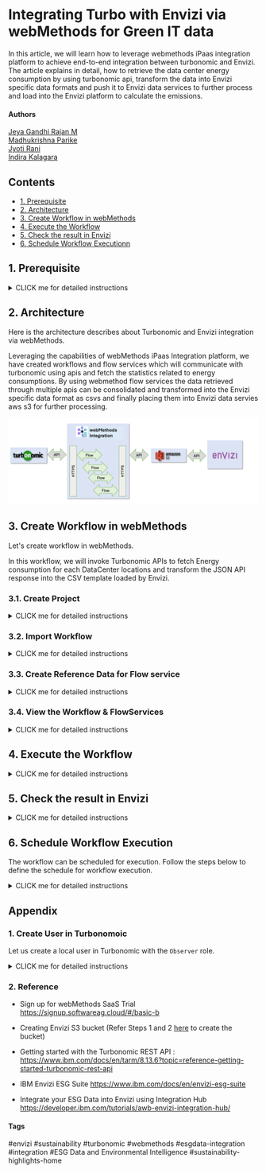 # Integrating Turbo with Envizi via webMethods for Green IT data

In this article, we will learn how to leverage webmethods iPaas integration platform to achieve end-to-end integration between turbonomic and Envizi. The article explains in detail, how to retrieve the data center energy consumption by  using turbonomic api, transform the data into Envizi specific data formats and push it to Envizi data services to further process and load into the Envizi platform to calculate the emissions. 


#### Authors
 [Jeya Gandhi Rajan M](https://community.ibm.com/community/user/envirintel/people/jeya-gandhi-rajan-m1) <br />
 [Madhukrishna Parike]() <br />
 [Jyoti Rani]() <br />
 [Indira Kalagara]()

## Contents

- [1. Prerequisite](#1-Prerequisite)
- [2. Architecture](#2-Architecture)
- [3. Create Workflow in webMethods](#3-Create-Workflow-in-webMethods)
- [4. Execute the Workflow](#4-Execute-the-Workflow)
- [5. Check the result in Envizi](#5-Check-the-result-in-Envizi)
- [6. Schedule Workflow Executionn](#6-Schedule-Workflow-Execution)

## 1. Prerequisite

<details><summary>CLICK me for detailed instructions</summary>

### 1.1 Environment

- Turbonomic v8.14.3 or higher 
- Envizi Saas instance access (Click [here](https://techzone.ibm.com/collection/aiapps-environmental-intelligencewith-envizi/environments) to get access). 
- webMethods SaaS (Click [here](https://signup.softwareag.cloud/#/basic-b) to signup for Trial).

### 1.2 Turbonomic Pre-Configuration

1. Create an user with `Observer` role in Turbonomic. Refer [here](#user-content-1-create-user-in-turbonomoic) to create the user.


### 1.3 Envizi Preconfiguration

#### 1.3.1 Setting up Envizi Organization, Locations and accounts

To start with the integration, first we need to have / configure the organization hierarchy defined in Envizi and configure the identified datacenters as locations. For this article, lets say we have identified two data centers `IBMCloud | vc01dc01` from which we need to collect electricity consumptions and load into Envizi to calcuatle the emissions. So, these two data centers are represented as 2 different locations in the Envizi's organization hierarchy as shown in the below screenshot. 

<img src="images/org-hierarchy.png">


Each of these data center location in Envizi also have a corresponding electricity account created to store / hold the electricity consumption data. Below are the details of the locations and accounts which will be used as inputs further in the article.


| Location       | Account                   |
| ---------- | ----------------------- | 
| IN Bank-ODC-IBMCloud| IN Bank-ODC-IBMCloud-electricity|
| IN Bank-ODC-vc01dc01| IN Bank-ODC-vc01dc01-electricity|




1. Get the values for the below fields from Envizi. You can get these details by download the `Account Setup and Data Load` template in Envizi specific to locations and account style.

  - Organization (Organization name)
  - Organization Link (Organization reference id)
  - Account Style Link (Reference id for the account style `S2 - Electricity - kWh`)
  - Locations Names and Accounts Names (The locations names under which the accounts to be created)

#### 1.3.2 Envizi S3 Bucket

The integration requires Envizi AWS S3 data service details to place the Envizi templates in the respective s3 folder.  If the Envizi S3 data service is not created, please refer Steps 1 and 2 [here](https://developer.ibm.com/tutorials/awb-sending-udc-excel-to-s3/) to create.

1. From Envizi S3 bucket screen, get the values for the below fields.
  - Bucket
  - Folder
  - Username
  - Access Key
  - Secret Access Key

</details>

## 2. Architecture

Here is the architecture describes about Turbonomic and Envizi integration via webMethods.

Leveraging the capabilities of webMethods iPaas Integration platform, we have created workflows and flow services which will communicate with turbonomic using apis and fetch the statistics related to energy consumptions. By using webmethod flow services the data retrieved through multiple apis can be consolidated and transformed into the Envizi specific data format as csvs and finally placing them into Envizi data servies aws s3 for further processing.

<img src="images/arch.png">

## 3. Create Workflow in webMethods

Let's create workflow in webMethods.

In this workflow, we will invoke Turbonomic APIs to fetch Energy consumption for each DataCenter locations and transform the JSON API response into the CSV template loaded by Envizi.

### 3.1. Create Project

<details><summary>CLICK me for detailed instructions</summary>

1. Login to your instance of webMethods integration with the respective credentials.

2. Click on `+` under the `Projects` tab.

<img src="images/im-11.png">

3. Enter the Project name.

4. Click on `Create`, to create the project.

<img src="images/im-12.png">

The project gets created as shown in the below image.

</details>

### 3.2. Import Workflow

<details><summary>CLICK me for detailed instructions</summary>

1. Download the Workflow archive file (webMethods workflow.zip) from [here](./files/webMethods-archives).

2. Click on `Import` button.

3. Select the Workflow file that is downloaded in the above step.

<img src="images/im-13.png">

4. For the following fields, you can leave the defaults as-is or enter the values as you would like to. 
  - Workflow Name
  - Workflow Description

5. Under `Parameters` section, update the field values based on your turbonomic, envizi environments

Refer the below table for the parameters values.

| Name       | Value                   | Comments             |
| ---------- | ----------------------- | --------------------
| TurboLoginAPI| https://[Turbonomic-URL]/api/v3/login | Turbonomic Login API. Replace the `[Turbonomic-URL]` with your Turbonomic instance url |
| TurboAccount
InAPI| https://[Turbonomic-URL]/api/v3/entities/ | Retrieves the Data Centres statistics such as electricity consumption. Replace the `[Turbonomic-URL]` with your Turbonomic instance url |
| TurboDataCentresAPI|https://[Turbonomic-URL]/api/v3/search|  Fetches the data centres locations from Turbomic instance. Replace the `[Turbonomic-URL]` with your Turbonomic instance url |
| TurboUserName||Enter the Turbonomic UserName received as part of prerequisites|
| TurboPassword | | Enter the Turbonomic Password received as part of prerequisites|
| S3BucketName| | Envizi S3 Bucket name received as part of prerequisites|
| EnviziTemplateFileName |  | Envizi S3 Folder name and File name as as part of prerequisites. Example: client_7e87560fc4e648/Account_Setup_and_Data_Load_DataCenter_electricity.csv|
| InFilter| See below | Update `startDate` and `endDate` in the InFilter and leave the rest as defautls to retrieve the electricity consumption for the period.|
| EnviziDCMap | See below | Create mapping of actual data center name and the corresponding location names created in Envizi along with name of the electricity accounts |

**InFilter**
```
{
    "data": {
        "startDate": "2024-01-01 00:00:05",
        "endDate": "2024-12-31 23:59:59",
        "statistics": [
            {
                "name": "Energy",
                "filters": [
                    {
                        "type": "relation",
                        "value": "sold"
                    }
                ]
            }
        ]
    }
}
```
**EnviziDCMap**
```
{
  "data":  [
      {
        "turbo_data_center": "IBMCloud",
        "envizi_location": "IN Bank-ODC-IBMCloud",
        "envizi_account": "IN Bank-ODC-IBMCloud-electricity"
      }, 
      {
        "turbo_data_center": "vc01dc01",
        "envizi_location": "IN Bank-ODC-vc01dc01",
        "envizi_account": "IN Bank-ODC-vc01dc01-electricity"
      }
     
    ]
}
```


<img src="images/im-14.png">
<img src="images/im-15.png">
<img src="images/im-16.png">


6. In the above page, click on `+` symbol on the `Connect to Hypertext Transfer Protocol (HTTP)` field. The Add Account popup appears as below.

<img src="images/im-17.png"> 


7. In the `URL` field, enter the value `https://[Turbonomic-URL]/api/v3/entities/`
   Replace [Turbonomic-URL] with your Turbonomic instance url 

8. Click `Add` button.

  The project page updated with the above created value.

9. Click on `+` symbol on the `Connect to Amazon Web Services` field. The Add Account popup appears as below.

<img src="images/im-18.png">


10. Enter the following values based on the prerequisites values from Envizi.

 - Access Key ID
 - Secret Access Key
 - Default Region  (us-east-1)

11. Click `Add` button.

<img src="images/im-19.png">

The project page updated with the above created value.

12. Click `Import` button.

<img src="images/im-20.png">

The workflow and the corresponding flow services are created in the integration project as shown below.

<img src="images/im-21_wf.png">

<img src="images/im-21_fs.png">

</details>

### 3.3. Create Reference Data for Flow service

<details><summary>CLICK me for detailed instructions</summary>

#### 3.3.1 Prepare Envizi Template file.

The Envizi template file to be imported into the workflow as a reference data. Please note that the reference template is based on `Account Setup and Data Load` template for the account style `S2 - Electricity - kWh` Let's prepare that.

1. Download the Reference data file from [here](./files/envizi)

2. Update the file with the values based on the below table. But you may need to update the below columns only based on the prerequisites values from Envizi.
- Organization Link
- Organization
- Account Style Link


|Name                     |  Value               |Comments                  | User Action          |
|-------------------------|----------------------|--------------------------|--------------------------|
|Organization Link|17000252| The refernce id for the Envizi Organization. | Get it from prerequisites |
|Organization|GSI Demos	| The name of the Organization.| Get it from prerequisites|
|Location|IBMCloud| The name of location where the account exists/to be created. It will be updated by workflow based on project parameters|Nil|
|Location Ref| | |Nil|
|Account Style Link|14445| The refernce id for the `S2 - Electricity - kWh` account style. |Get it from prerequisites|
|Account Style Caption|S2 - Electricity - kWh| The account style of this account.  It will be updated by workflow based on project parameters|Nil|
|Account Subtype|Default| | Nil|
|Account Number|vc01dc01-electricity| The account name. It will be updated by workflow based on project parameters | Nil|
|Account Reference|| | Nil|
|Account Supplier|| | Nil|
|Account Reader|| | Nil|
|Record Start YYYY-MM-DD|2024-01-01| It will be updated by workflow based on project parameters| Nil|
|Record End YYYY-MM-DD|2024-12-31| It will be updated by workflow based on project parameters | Nil|
|Record Data Quality|Actual|  | Nil|
|Record Billing Type|Standard|  | Nil|
|Record Subtype|Default|  | Nil|
|Record Entry Method|Overwrite| | Nil|
|Record Reference|| | Nil|
|Record Invoice Number|| | Nil|
|Total Electricity (kWh)|883.799| Electricity consumption value. It will be updated by workflow based on turbonomic output | Nil|
|Green Power (kWh)|| | Nil|
|Total Cost|| | Nil|


#### 3.3.2 Add Reference Data

1. Goto the `Reference Data` data page by clicking on `Configurations -> Flow service -> Reference data`

2. Click on `Add Reference data` button.

  <img src="images/im-22.png">

3. In `Save As` column, enter  the value `EnviziTemplate`

  The `Browse file` button is enabled.

4. Click on `Browse file` button.

5. Choose the above prepared `EnviziTemplate.txt` file

  <img src="images/im-23.png">

  The selected file appear like this.

6. Click on `Next` button.

  <img src="images/im-24.png">

7. Click on `Next` button.

  <img src="images/im-25.png">

8. Click on `Done` button.

  <img src="images/im-26.png">

  The reference data is created as shown below.

  <img src="images/im-27.png">

</details>

### 3.4. View the Workflow & FlowServices 

<details><summary>CLICK me for detailed instructions</summary>

Let's view the imported/created workflow 

1. Click on the `View` button in the `Integrations -> Workflows -> Turbo Envizi Sustainability Solution`.

<img src="images/im-28.png">

The workflow page is displayed.

Here is the details about the various nodes.

- **Turbonomic API Login** :  This HTTP node makes an authentication request to turbonomic instance using login API and returns an authentication cookie as part of response header. The subsequent turbonomic APIs uses this cookie as part of their request header by setting `set-cookie`  to authenticate and fetch relavant details.  
- **ParseEnviziDCMap** : This node parses the input json parameter `EnviziDCMap` as json object. 
- **Query JSON** : It Queries specific item from the JSON Object
- **ProcessEnviziDCMap** : It is a flow service `ProcessEnviziDCMap` which parses the josn object `EnviziDCMap` , retrieves the data cetner names and returns the same in string format of "DC1|DC2" 
- **Retrieve Turbo DataCentres** : This HTTP node invokes turbonomic API which returns list of DataCentres with their `uuids`. 
- **DataCentreUUIDs** : This query JSON node retrieves the responseObject JSON data containing the `uuids` from `Retieve Turbo DataCentres` 
- **Parse 
In filter** : This JSON Parse node formats input parameter `
InFilter` as raw JSON data.
- **Query responseObject from 
InFilter** : This query JSON node retrieve JSON data from `Parse 
In filter` node.  
- **Process DataCentre 
In** : It is a flow-service which invokes the turbonomic 
In API to retrieve the electricity consumption and perform the data transformations to return the data in the format as needed by Envizi.
- **Convert JSON to CSV** : This `JSON to CSV` node converts JSON data returned by the flowservice into a CSV file.
- **Upload CSV to S3 Bucket** :  This aws s3 node uploads the CSV file returned by `Convert JSON to CSV`  node into Envizi S3 bucket which will be further processed by Envizi. 

<img src="images/im-29.png">


Now, lets view the imported flowservices. 


2. Click on `Integrations -> Flow Services -> DCTest` 

You can expand and explore the flow service transformations implemented

<img src="images/im-29-fs.png">   


</details>
   

## 4. Execute the Workflow

<details><summary>CLICK me for detailed instructions</summary>

1. Click on the `Edit` button in the `Integrations -> Workflows -> Turbo Envizi Sustainability Solution`.

<img src="images/im-30.png">

2. Click `ON` (1) to activate the Workflow

3. Click on Run button (2) to start the workflow.
   
<img src="images/im-30_e.png"> 

4. Check the execution logs for the output generated once the flow is executed successfully. 

  This particular flow here is executed to fetch the electricity data from data centers IBMCloud & vc01dc01 data centers which are configured in as locations IN Bank-ODC-IBMCloud , IN Bank-ODC-vc01dc01 respectively between the time period  start date:  2025-01-01, end date : 2025-02-28
  
  Please view the corresponding records in the csv format from the logs in the below screenshot

<img src="images/im-30_logs.png">
   

In the next step, verify the same output results reached Envizi and loaded into the system. 

</details>


## 5. Check the result in Envizi

<details><summary>CLICK me for detailed instructions</summary>

#### 5.1. Check the webmethod output csv file in Envizi S3 data service

The webmethods integration workflow should have fetched the data from Turbonomic, transforms into Envizi specific format and pushes the .csv file into Envizi's aws data service S3 folder. 

You can view the status of the file in `Envizi -> Admin -> Data Flow Automation -> File Delivery Status`

<img src="images/im-40.png">


#### 5.2. Check the data loaded into respective  electricity accounts of Envizi locations (aka datacenters)



<img src="images/im-41.png">


<img src="images/im-42.png">


#### 5.3. Sample Data from S3

The sample data received in S3 from Turbonomic is available [here](./files/sample/).
</details>

## 6. Schedule Workflow Execution

The workflow can be scheduled for execution. Follow the steps below to define the schedule for workflow execution.

<details><summary>CLICK me for detailed instructions</summary>

1. Mouse over the `Trigger` node in the workflow 

2. Click on `Settings`

<img src="images/im-31.png">

3. Select `Clock` option

4. Click on `Next` button.

<img src="images/im-32.png">

5. Change the schedule as per your need 

6. Click on `Done` button

 <img src="images/im-33.png">

The schduling is done and the Trigger node shows the clock icon.

7. Click on `Save` button to save the workflow.

 <img src="images/im-34.png">

Now the workflow will execute automatically as per the defined schedule.

</details>

## Appendix

### 1. Create User in Turbonomoic

Let us create a local user in Turbonomic with the `Observer` role.

<details><summary>CLICK me for detailed instructions</summary>

1. Create a new Local user in Turbonomoic by choosing the below menu option.

`Home > SETTINGS > Local User >  New Local User`

<img src="images/im-50.png">

2. User name could be `demo_observer`, give some password and choose role as `Observer`

3. Click `Save` button

<img src="images/im-51.png">

4. User is created.

<img src="images/im-52.png">

</details>

### 2. Reference

- Sign up for webMethods SaaS Trial https://signup.softwareag.cloud/#/basic-b

- Creating Envizi S3 bucket (Refer Steps 1 and 2 [here](https://developer.ibm.com/tutorials/awb-sending-udc-excel-to-s3/) to create the bucket)

- Getting started with the Turbonomic REST API : https://www.ibm.com/docs/en/tarm/8.13.6?topic=reference-getting-started-turbonomic-rest-api

- IBM Envizi ESG Suite https://www.ibm.com/docs/en/envizi-esg-suite

- Integrate your ESG Data into Envizi using Integration Hub	https://developer.ibm.com/tutorials/awb-envizi-integration-hub/



#### Tags
#envizi
#sustainability
#turbonomic
#webmethods
#esgdata-integration
#integration
#ESG Data and Environmental Intelligence
#sustainability-highlights-home